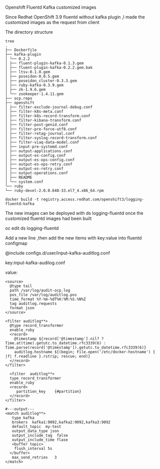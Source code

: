 Openshift Fluentd Kafka customized images 

Since Redhat OpenShift 3.9 fluentd without kafka plugin ,I made the customized images as the request from client

The directory structure
```
tree
. 
├── Dockerfile 
├── kafka-plugin 
│ └── 0.2.2 
│ ├── fluent-plugin-kafka-0.1.3.gem 
│ ├── fluent-plugin-kafka-0.2.2.gem.bak 
│ ├── ltsv-0.1.0.gem 
│ ├── poseidon-0.0.5.gem 
│ ├── poseidon_cluster-0.3.3.gem 
│ ├── ruby-kafka-0.3.9.gem 
│ ├── zk-1.9.6.gem 
│ └── zookeeper-1.4.11.gem 
├── ocp.repo 
├── openshift 
│ ├── filter-exclude-journal-debug.conf 
│ ├── filter-k8s-meta.conf 
│ ├── filter-k8s-record-transform.conf 
│ ├── filter-kibana-transform.conf 
│ ├── filter-post-genid.conf 
│ ├── filter-pre-force-utf8.conf 
│ ├── filter-retag-journal.conf 
│ ├── filter-syslog-record-transform.conf 
│ ├── filter-viaq-data-model.conf 
│ ├── input-pre-systemd.conf 
│ ├── output-applications.conf 
│ ├── output-es-config.conf 
│ ├── output-es-ops-config.conf 
│ ├── output-es-ops-retry.conf 
│ ├── output-es-retry.conf 
│ ├── output-operations.conf 
│ ├── README 
│ └── system.conf 
└── ruby 
└── ruby-devel-2.0.0.648-33.el7_4.x86_64.rpm 

docker build -t registry.access.redhat.com/openshift3/logging-fluentd:kafka
```

The new images can be deployed with ds logging-fluentd once the customized fluentd images had been built

oc edit ds logging-fluentd

Add a new line ,then add the new items with key:value into fluentd configmap

@include configs.d/user/input-kafka-auditlog.conf

key:input-kafka-audilog.conf

value:
```
<source>
  @type tail
  path /var/log/audit-ocp.log
  pos_file /var/log/auditlog.pos
  time_format %Y-%m-%dT%H:%M:%S.%N%Z
  tag auditlog.requests
  format json
</source>

<filter auditlog**>
  @type record_transformer
  enable_ruby
  <record>
    @timestamp ${record['@timestamp'].nil? ? Time.at(time).getutc.to_datetime.rfc3339(6) : Time.parse(record['@timestamp']).getutc.to_datetime.rfc3339(6)}
    auditlog.hostname ${(begin; File.open('/etc/docker-hostname') { |f| f.readline }.rstrip; rescue; end)}
  </record>
</filter>

  <filter  auditlog**>
  type record_transformer
  enable_ruby
  <record>
     partition_key    {#partition}
  </record>
</filter>

#---output---
<match auditlog**>
   type kafka
   brokers  kafka1:9092,kafka2:9092,kafka3:9092
   default_topic  my-test
   output_data_type json
   output_include_tag  false
   output_include_time flase
   <buffer topic>
    flush_interval 5s
  </buffer>
   max_send_retries   3         
</match>

```
